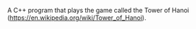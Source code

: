 A C++ program that plays the game called the Tower of Hanoi (https://en.wikipedia.org/wiki/Tower_of_Hanoi).
